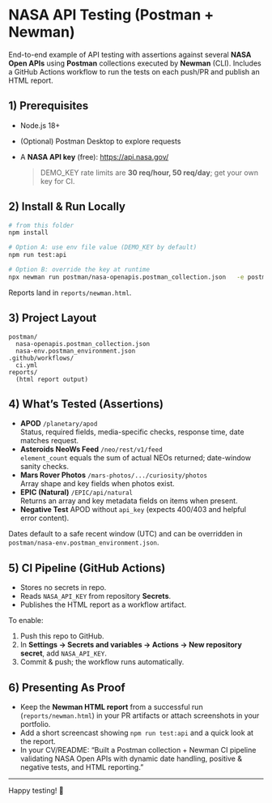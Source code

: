 # NASA API Testing (Postman + Newman)

End-to-end example of API testing with assertions against several **NASA Open APIs** using **Postman** collections executed by **Newman** (CLI). Includes a GitHub Actions workflow to run the tests on each push/PR and publish an HTML report.

## 1) Prerequisites
- Node.js 18+
- (Optional) Postman Desktop to explore requests
- A **NASA API key** (free): https://api.nasa.gov/  

  > DEMO_KEY rate limits are **30 req/hour, 50 req/day**; get your own key for CI. 

## 2) Install & Run Locally
```bash
# from this folder
npm install

# Option A: use env file value (DEMO_KEY by default)
npm run test:api

# Option B: override the key at runtime
npx newman run postman/nasa-openapis.postman_collection.json   -e postman/nasa-env.postman_environment.json   --env-var "api_key=YOUR_REAL_KEY"   --reporters cli,htmlextra   --reporter-htmlextra-export reports/newman.html
```

Reports land in `reports/newman.html`.

## 3) Project Layout
```
postman/
  nasa-openapis.postman_collection.json
  nasa-env.postman_environment.json
.github/workflows/
  ci.yml
reports/
  (html report output)
```

## 4) What’s Tested (Assertions)
- **APOD** `/planetary/apod`  
  Status, required fields, media-specific checks, response time, date matches request.
- **Asteroids NeoWs Feed** `/neo/rest/v1/feed`  
  `element_count` equals the sum of actual NEOs returned; date-window sanity checks.
- **Mars Rover Photos** `/mars-photos/.../curiosity/photos`  
  Array shape and key fields when photos exist.
- **EPIC (Natural)** `/EPIC/api/natural`  
  Returns an array and key metadata fields on items when present.
- **Negative Test** APOD without `api_key` (expects 400/403 and helpful error content).

Dates default to a safe recent window (UTC) and can be overridden in `postman/nasa-env.postman_environment.json`.

## 5) CI Pipeline (GitHub Actions)
- Stores no secrets in repo.
- Reads `NASA_API_KEY` from repository **Secrets**.
- Publishes the HTML report as a workflow artifact.

To enable:
1. Push this repo to GitHub.
2. In **Settings → Secrets and variables → Actions → New repository secret**, add `NASA_API_KEY`.
3. Commit & push; the workflow runs automatically.

## 6) Presenting As Proof
- Keep the **Newman HTML report** from a successful run (`reports/newman.html`) in your PR artifacts or attach screenshots in your portfolio.
- Add a short screencast showing `npm run test:api` and a quick look at the report.
- In your CV/README: “Built a Postman collection + Newman CI pipeline validating NASA Open APIs with dynamic date handling, positive & negative tests, and HTML reporting.”

---

Happy testing! 🚀
